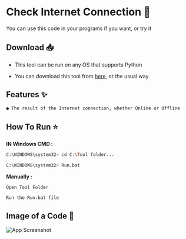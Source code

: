 
# **Check Internet Connection 📡**

You can use this code in your programs if you want, or try it 

## **Download** 📥

- This tool can be run on any OS that supports Python 

- You can download this tool from [here](https://codeload.github.com/Q8G/CIC/zip/refs/heads/main), or the usual way

## **Features** ✨


```
● The result of the Internet connection, whether Online or Offline
```
## **How To Run** ⭐


**IN Windows CMD :**
```bash
C:\WINDOWS\system32> cd C:\Tool folder...
```
```bash
C:\WINDOWS\system32> Run.bat
```

**Manually :**
```
Open Tool Folder
```
```
Run the Run.bat file
```


## **Image of a Code** 📸

![App Screenshot](https://i.postimg.cc/brpK67zL/image.png)


